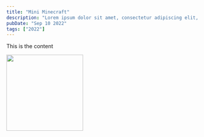 ```yaml
---
title: "Mini Minecraft"
description: "Lorem ipsum dolor sit amet, consectetur adipiscing elit, sed do eiusmod tempor incididunt ut labore et dolore magna aliqua."
pubDate: "Sep 10 2022"
tags: ["2022"]
---
```


This is the content

<img src="/png/headshot-2025-v1.png" width="200">